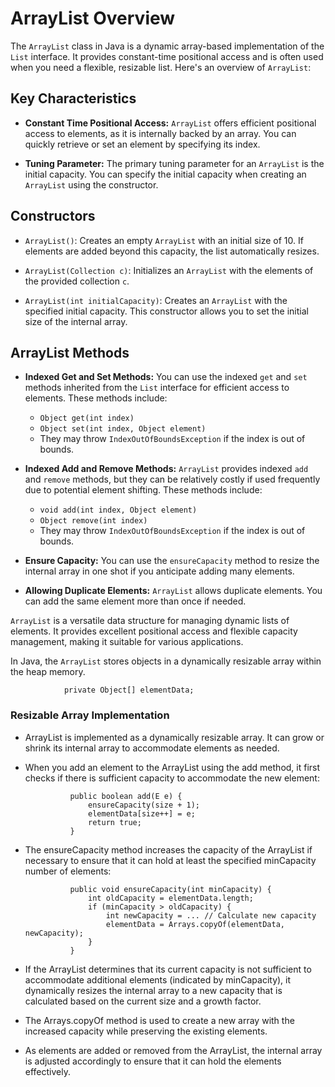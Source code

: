 # ArrayList Overview

The `ArrayList` class in Java is a dynamic array-based implementation of the `List` interface. It provides constant-time positional access and is often used when you need a flexible, resizable list. Here's an overview of `ArrayList`:

## Key Characteristics

- **Constant Time Positional Access:** `ArrayList` offers efficient positional access to elements, as it is internally backed by an array. You can quickly retrieve or set an element by specifying its index.

- **Tuning Parameter:** The primary tuning parameter for an `ArrayList` is the initial capacity. You can specify the initial capacity when creating an `ArrayList` using the constructor.

## Constructors

- `ArrayList()`: Creates an empty `ArrayList` with an initial size of 10. If elements are added beyond this capacity, the list automatically resizes.

- `ArrayList(Collection c)`: Initializes an `ArrayList` with the elements of the provided collection `c`.

- `ArrayList(int initialCapacity)`: Creates an `ArrayList` with the specified initial capacity. This constructor allows you to set the initial size of the internal array.

## ArrayList Methods

- **Indexed Get and Set Methods:** You can use the indexed `get` and `set` methods inherited from the `List` interface for efficient access to elements. These methods include:
  - `Object get(int index)`
  - `Object set(int index, Object element)`
  - They may throw `IndexOutOfBoundsException` if the index is out of bounds.

- **Indexed Add and Remove Methods:** `ArrayList` provides indexed `add` and `remove` methods, but they can be relatively costly if used frequently due to potential element shifting. These methods include:
  - `void add(int index, Object element)`
  - `Object remove(int index)`
  - They may throw `IndexOutOfBoundsException` if the index is out of bounds.

- **Ensure Capacity:** You can use the `ensureCapacity` method to resize the internal array in one shot if you anticipate adding many elements.

- **Allowing Duplicate Elements:** `ArrayList` allows duplicate elements. You can add the same element more than once if needed.

`ArrayList` is a versatile data structure for managing dynamic lists of elements. It provides excellent positional access and flexible capacity management, making it suitable for various applications.
 
In Java, the `ArrayList` stores objects in a dynamically resizable array within the heap memory.

                private Object[] elementData;

                

### Resizable Array Implementation
- ArrayList is implemented as a dynamically resizable array. It can grow or shrink its internal array to accommodate elements as needed.

- When you add an element to the ArrayList using the add method, it first checks if there is sufficient capacity to accommodate the new element:

                public boolean add(E e) {
                    ensureCapacity(size + 1);
                    elementData[size++] = e;
                    return true;
                }
- The ensureCapacity method increases the capacity of the ArrayList if necessary to ensure that it can hold at least the specified minCapacity number of elements:

                public void ensureCapacity(int minCapacity) {
                    int oldCapacity = elementData.length;
                    if (minCapacity > oldCapacity) {
                        int newCapacity = ... // Calculate new capacity
                        elementData = Arrays.copyOf(elementData, newCapacity);
                    }
                }

- If the ArrayList determines that its current capacity is not sufficient to accommodate additional elements (indicated by minCapacity), it dynamically resizes the internal array to a new capacity that is calculated based on the current size and a growth factor.

- The Arrays.copyOf method is used to create a new array with the increased capacity while preserving the existing elements.

- As elements are added or removed from the ArrayList, the internal array is adjusted accordingly to ensure that it can hold the elements effectively.